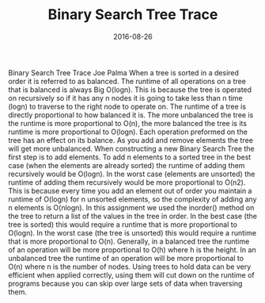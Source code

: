 ﻿---
layout: essay
type: essay
title: Binary Search Tree Trace
date: 2016-08-26
labels:
  - Software Engineering
  - Learning
---

Binary Search Tree Trace
Joe Palma
When a tree is sorted in a desired order it is referred to as balanced. The runtime of all operations on a tree that is balanced is always Big O(logn). This is because the tree is operated on recursively so if it has any n nodes it is going to take less than n time (logn) to traverse to the right node to operate on. The runtime of a tree is directly proportional to how balanced it is. The more unbalanced the tree is the runtime is more proportional to O(n), the more balanced the tree is its runtime is more proportional to O(logn). Each operation preformed on the tree has an effect on its balance. As you add and remove elements the tree will get more unbalanced. 
When constructing a new Binary Search Tree the first step is to add elements. To add n elements to a sorted tree in the best case (when the elements are already sorted) the runtime of adding them recursively would be O(logn). In the worst case (elements are unsorted) the runtime of adding them recursively would be more proportional to O(n2). This is because every time you add an element out of order you maintain a runtime of O(logn) for n unsorted elements, so the complexity of adding any n elements is O(nlogn).
In this assignment we used the inorder() method on the tree to return a list of the values in the tree in order. In the best case (the tree is sorted) this would require a runtime that is more proportional to O(logn). In the worst case (the tree is unsorted) this would require a runtime that is more proportional to O(n). 
Generally, in a balanced tree the runtime of an operation will be more proportional to O(h) where h is the height. In an unbalanced tree the runtime of an operation will be more proportional to O(n) where n is the number of nodes.
Using trees to hold data can be very efficient when applied correctly, using them will cut down on the runtime of programs because you can skip over large sets of data when traversing them.
